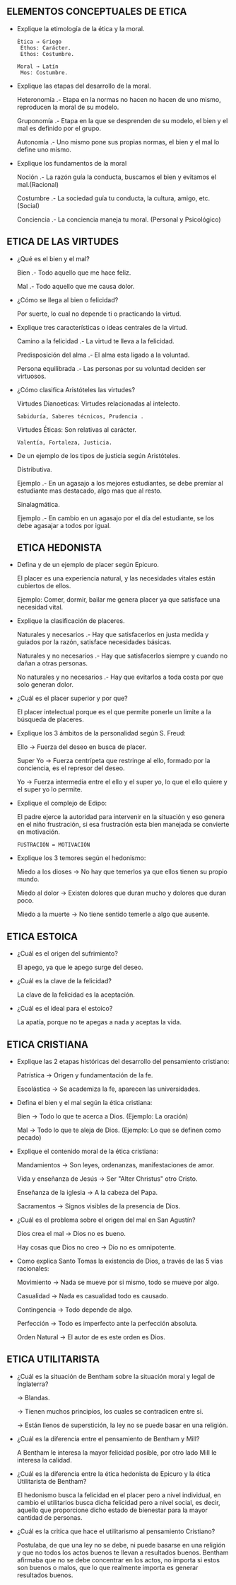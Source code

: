## ELEMENTOS CONCEPTUALES DE ETICA

- Explique la etimología de la ética y la moral.

      Ética → Griego
       Ethos: Carácter.
       Ethos: Costumbre.

      Moral → Latín
       Mos: Costumbre.

- Explique las etapas del desarrollo de la moral.

  Heteronomía .- Etapa en la normas no hacen no hacen de uno mismo, reproducen la moral de su modelo.

  Gruponomía .- Etapa en la que se desprenden de su modelo, el bien y el mal es definido por el grupo.

  Autonomía .- Uno mismo pone sus propias normas, el bien y el mal lo define uno mismo.

- Explique los fundamentos de la moral

  Noción .- La razón guía la conducta, buscamos el bien y evitamos el mal.(Racional)

  Costumbre .- La sociedad guía tu conducta, la cultura, amigo, etc. (Social)

  Conciencia .- La conciencia maneja tu moral. (Personal y Psicológico)

## ETICA DE LAS VIRTUDES

- ¿Qué es el bien y el mal?

  Bien .- Todo aquello que me hace feliz.

  Mal .- Todo aquello que me causa dolor.

- ¿Cómo se llega al bien o felicidad?

  Por suerte, lo cual no depende ti o practicando la virtud.

- Explique tres características o ideas centrales de la virtud.

  Camino a la felicidad .- La virtud te lleva a la felicidad.

  Predisposición del alma .- El alma esta ligado a la voluntad.

  Persona equilibrada .- Las personas por su voluntad deciden ser virtuosos.

- ¿Cómo clasifica Aristóteles las virtudes?

  Virtudes Dianoeticas: Virtudes relacionadas al intelecto.

      Sabiduría, Saberes técnicos, Prudencia .

  Virtudes Éticas: Son relativas al carácter.

      Valentía, Fortaleza, Justicia.

- De un ejemplo de los tipos de justicia según Aristóteles.

  Distributiva.

  Ejemplo .- En un agasajo a los mejores estudiantes, se debe premiar al estudiante mas destacado, algo mas que al resto.

  Sinalagmática.

  Ejemplo .- En cambio en un agasajo por el día del estudiante, se los debe agasajar a todos por igual.

  ## ETICA HEDONISTA

- Defina y de un ejemplo de placer según Epicuro.

  El placer es una experiencia natural, y las necesidades vitales están cubiertos de ellos.

  Ejemplo: Comer, dormir, bailar me genera placer ya que satisface una necesidad vital.

- Explique la clasificación de placeres.

  Naturales y necesarios .- Hay que satisfacerlos en justa medida y guiados por la razón, satisface necesidades básicas.

  Naturales y no necesarios .- Hay que satisfacerlos siempre y cuando no dañan a otras personas.

  No naturales y no necesarios .- Hay que evitarlos a toda costa por que solo generan dolor.

- ¿Cuál es el placer superior y por que?

  El placer intelectual porque es el que permite ponerle un limite a la búsqueda de placeres.

- Explique los 3 ámbitos de la personalidad según S. Freud:

  Ello → Fuerza del deseo en busca de placer.

  Super Yo → Fuerza centrípeta que restringe al ello, formado por la conciencia, es el represor del deseo.

  Yo → Fuerza intermedia entre el ello y el super yo, lo que el ello quiere y el super yo lo permite.

- Explique el complejo de Edipo:

  El padre ejerce la autoridad para intervenir en la situación y eso genera en el niño frustración, si esa frustración esta bien manejada se convierte en motivación.

      FUSTRACIÓN = MOTIVACIÓN

- Explique los 3 temores según el hedonismo:

  Miedo a los dioses → No hay que temerlos ya que ellos tienen su propio mundo.

  Miedo al dolor → Existen dolores que duran mucho y dolores que duran poco.

  Miedo a la muerte → No tiene sentido temerle a algo que ausente.

## ETICA ESTOICA

- ¿Cuál es el origen del sufrimiento?

  El apego, ya que le apego surge del deseo.

- ¿Cuál es la clave de la felicidad?

  La clave de la felicidad es la aceptación.

- ¿Cuál es el ideal para el estoico?

  La apatía, porque no te apegas a nada y aceptas la vida.

## ETICA CRISTIANA

- Explique las 2 etapas históricas del desarrollo del pensamiento cristiano:

  Patrística → Origen y fundamentación de la fe.

  Escolástica → Se academiza la fe, aparecen las universidades.

- Defina el bien y el mal según la ética cristiana:

  Bien → Todo lo que te acerca a Dios. (Ejemplo: La oración)

  Mal → Todo lo que te aleja de Dios. (Ejemplo: Lo que se definen como pecado)

- Explique el contenido moral de la ética cristiana:

  Mandamientos → Son leyes, ordenanzas, manifestaciones de amor.

  Vida y enseñanza de Jesús → Ser "Alter Christus" otro Cristo.

  Enseñanza de la iglesia → A la cabeza del Papa.

  Sacramentos → Signos visibles de la presencia de Dios.

- ¿Cuál es el problema sobre el origen del mal en San Agustín?

  Dios crea el mal → Dios no es bueno.

  Hay cosas que Dios no creo → Dio no es omnipotente.

- Como explica Santo Tomas la existencia de Dios, a través de las 5 vías racionales:

  Movimiento → Nada se mueve por si mismo, todo se mueve por algo.

  Casualidad → Nada es casualidad todo es causado.

  Contingencia → Todo depende de algo.

  Perfección → Todo es imperfecto ante la perfección absoluta.

  Orden Natural → El autor de es este orden es Dios.

## ETICA UTILITARISTA

- ¿Cuál es la situación de Bentham sobre la situación moral y legal de Inglaterra?

  → Blandas.

  → Tienen muchos principios, los cuales se contradicen entre si.

  → Están llenos de superstición, la ley no se puede basar en una religión.

- ¿Cuál es la diferencia entre el pensamiento de Bentham y Mill?

  A Bentham le interesa la mayor felicidad posible, por otro lado Mill le interesa la calidad.

- ¿Cuál es la diferencia entre la ética hedonista de Epicuro y la ética Utilitarista de Bentham?

  El hedonismo busca la felicidad en el placer pero a nivel individual, en cambio el utilitarios busca dicha felicidad pero a nivel social, es decir, aquello que proporcione dicho estado de bienestar para la mayor cantidad de personas.

- ¿Cuál es la critica que hace el utilitarismo al pensamiento Cristiano?

  Postulaba, de que una ley no se debe, ni puede basarse en una religión y que no todos los actos buenos te llevan a resultados buenos. Bentham afirmaba que no se debe concentrar en los actos, no importa si estos son buenos o malos, que lo que realmente importa es generar resultados buenos.
